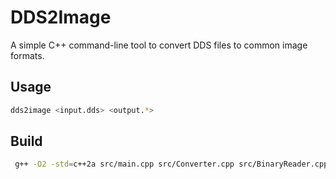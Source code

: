 # DDS2Image
A simple C++ command-line tool to convert DDS files to common image formats.

## Usage
```bash
dds2image <input.dds> <output.*>
```

## Build
```bash
 g++ -O2 -std=c++2a src/main.cpp src/Converter.cpp src/BinaryReader.cpp src/Factory.cpp  -flto  -o build/dds2image
```